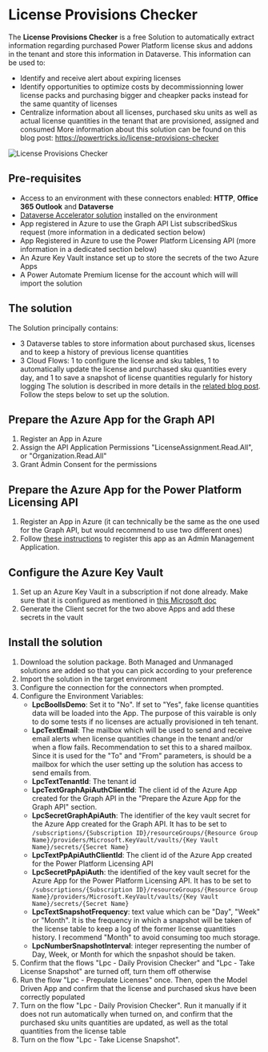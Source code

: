 # License Provisions Checker
The **License Provisions Checker** is a free Solution to automatically extract information regarding purchased Power Platform license skus and addons in the tenant and store this information in Dataverse. This information can be used to:
- Identify and receive alert about expiring licenses
- Identify opportunities to optimize costs by decommissionning lower license packs and purchasing bigger and cheapker packs instead for the same quantity of licenses
- Centralize information about all licenses, purchased sku units as well as actual license quantities in the tenant that are provisioned, assigned and consumed 
More information about this solution can be found on this blog post: https://powertricks.io/license-provisions-checker

![License Provisions Checker](/License%20Provisions%20Checker/Screenshots/lpc-home.png)

## Pre-requisites
- Access to an environment with these connectors enabled: **HTTP**, **Office 365 Outlook** and **Dataverse**
- [Dataverse Accelerator solution](https://learn.microsoft.com/en-us/power-apps/maker/data-platform/dataverse-accelerator/dataverse-accelerator#install-the-dataverse-accelerator) installed on the environment 
- App registered in Azure to use the Graph API List subscribedSkus request (more information in a dedicated section below)
- App Registered in Azure to use the Power Platform Licensing API (more information in a dedicated section below)
- An Azure Key Vault instance set up to store the secrets of the two Azure Apps
- A Power Automate Premium license for the account which will will import the solution

## The solution
The Solution principally contains:
- 3 Dataverse tables to store information about purchased skus, licenses and to keep a history of previous license quantities
- 3 Cloud Flows: 1 to configure the license and sku tables, 1 to automatically update the license and purchased sku quantities every day, and 1 to save a snapshot of license quantities regularly for history logging 
The solution is described in more details in the [related blog post](https://powertricks.io/license-provisions-checker).
Follow the steps below to set up the solution.

## Prepare the Azure App for the Graph API
1. Register an App in Azure
2. Assign the API Application Permissions "LicenseAssignment.Read.All", or "Organization.Read.All"
3. Grant Admin Consent for the permissions

## Prepare the Azure App for the Power Platform Licensing API
1. Register an App in Azure (it can technically be the same as the one used for the Graph API, but would recommend to use two different ones)
2. Follow [these instructions](https://learn.microsoft.com/en-us/power-platform/admin/powershell-create-service-principal) to register this app as an Admin Management Application.

## Configure the Azure Key Vault
1. Set up an Azure Key Vault in a subscription if not done already. Make sure that it is configured as mentioned in [this Microsoft doc](https://learn.microsoft.com/en-us/power-apps/maker/data-platform/environmentvariables-azure-key-vault-secrets)
2. Generate the Client secret for the two above Apps and add these secrets in the vault

## Install the solution
1. Download the solution package. Both Managed and Unmanaged solutions are added so that you can pick according to your preference
2. Import the solution in the target environment
3. Configure the connection for the connectors when prompted.
4. Configure the Environment Variables:
    - **LpcBoolIsDemo**: Set it to "No". If set to "Yes", fake license quantities data will be loaded into the App. The purpose of this vairable is only to do some tests if no licenses are actually provisioned in teh tenant. 
    - **LpcTextEmail**: The mailbox which will be used to send and receive email alerts when license quantities change in the tenant and/or when a flow fails. Recommendation to set this to a shared mailbox. Since it is used for the "To" and "From" parameters, is should be a mailbox for which the user setting up the solution has access to send emails from.
    - **LpcTextTenantId**: The tenant id
    - **LpcTextGraphApiAuthClientId**: The client id of the Azure App created for the Graph API in the "Prepare the Azure App for the Graph API" section.
    - **LpcSecretGraphApiAuth**: The identifier of the key vault secret for the Azure App created for the Graph API. It has to be set to `/subscriptions/{Subscription ID}/resourceGroups/{Resource Group Name}/providers/Microsoft.KeyVault/vaults/{Key Vault Name}/secrets/{Secret Name}`
    - **LpcTextPpApiAuthClientId**: The client id of the Azure App created for the Power Platform Licensing API
    - **LpcSecretPpApiAuth**: the identified of the key vault secret for the Azure App for the Power Platform Licensing API. It has to be set to `/subscriptions/{Subscription ID}/resourceGroups/{Resource Group Name}/providers/Microsoft.KeyVault/vaults/{Key Vault Name}/secrets/{Secret Name}`
    - **LpcTextSnapshotFrequency**: text value which can be "Day", "Week" or "Month". It is the frequency in which a snapshot will be taken of the license table to keep a log of the former license quantities history. I recommend "Month" to avoid consuming too much storage.
    - **LpcNumberSnapshotInterval**: integer representing the number of Day, Week, or Month for which the snpashot should be taken.
5. Confirm that the flows "Lpc - Daily Provision Checker" and "Lpc - Take License Snapshot" are turned off, turn them off otherwise
6. Run the flow "Lpc - Prepulate Licenses" once. Then, open the Model Driven App and confirm that the license and purchased skus have been correctly populated
7. Turn on the flow "Lpc - Daily Provision Checker". Run it manually if it does not run automatically when turned on, and confirm that the purchased sku units quantities are updated, as well as the total quantities from the license table
8. Turn on the flow "Lpc - Take License Snapshot". 